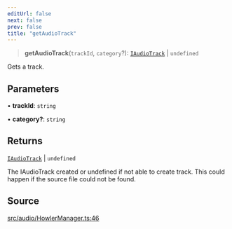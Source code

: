```yaml
---
editUrl: false
next: false
prev: false
title: "getAudioTrack"
---
```


> **getAudioTrack**(`trackId`, `category`?): [`IAudioTrack`](/api/interfaces/iaudiotrack/) \| `undefined`

Gets a track.

## Parameters

• **trackId**: `string`

• **category?**: `string`

## Returns

[`IAudioTrack`](/api/interfaces/iaudiotrack/) \| `undefined`

The IAudioTrack created or undefined if not able to create track.
This could happen if the source file could not be found.

## Source

[src/audio/HowlerManager.ts:46](https://github.com/relishinc/dill-pixel/blob/543438455c9a47928084300159416186c2aa1095/src/audio/HowlerManager.ts#L46)
